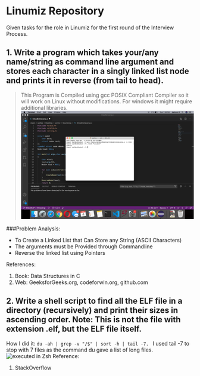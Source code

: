 # Linumiz Repository
Given tasks for the role in Linumiz for the first round of the Interview Process.
## 1. Write a program which takes your/any name/string as command line argument and stores each character in a singly linked list node and prints it in reverse (from tail to head).
> This Program is Compiled using gcc POSIX Compliant Compiler so it will work on Linux without modifications. For windows it might require additional libraries.  
![executed in gcc-POSIX Compatible](https://github.com/spi3ex/linumizrep/blob/master/Screenshot%202020-10-04%20at%201.34.02%20PM.png)


###Problem Analysis:
- To Create a Linked List that Can Store any String (ASCII Characters)
- The arguments must be Provided through Commandline
- Reverse the linked list using Pointers

References: 
1. Book: Data Structures in C
2. Web: GeeksforGeeks.org, codeforwin.org, github.com

## 2. Write a shell script to find all the ELF file in a directory (recursively) and print their sizes in ascending order. Note: This is not the file with extension .elf, but the ELF file itself.
How I did it: `du -ah | grep -v "/$" | sort -h | tail -7. `
I used tail -7 to stop with 7 files as the command du gave a list of long files.
![executed in Zsh](https://github.com/spi3ex/linumizrep/blob/master/Screenshot%202020-09-07%20at%209.47.09%20PM.png)
Reference:
1. StackOverflow
